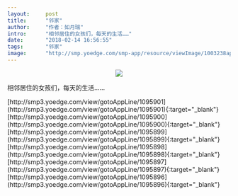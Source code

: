 ```yaml
---
layout:     post
title:      "邻家"
author:     "作者：如月瑞"
intro:      "相邻居住的女孩们，每天的生活……"
date:       "2018-02-14 16:56:55"
tags:       "邻家"
image:      "http://smp.yoedge.com/smp-app/resource/viewImage/1003238appline.png"
---
```

<div style="text-align: center">
<p><img src="http://smp.yoedge.com/smp-app/resource/viewImage/1003238appline.png"/></p>
</div>
<p class="post-meta">
<span>相邻居住的女孩们，每天的生活……</span>
</p>
[http://smp3.yoedge.com/view/gotoAppLine/1095901](http://smp3.yoedge.com/view/gotoAppLine/1095901){:target="_blank"}
[http://smp3.yoedge.com/view/gotoAppLine/1095900](http://smp3.yoedge.com/view/gotoAppLine/1095900){:target="_blank"}
[http://smp3.yoedge.com/view/gotoAppLine/1095899](http://smp3.yoedge.com/view/gotoAppLine/1095899){:target="_blank"}
[http://smp3.yoedge.com/view/gotoAppLine/1095898](http://smp3.yoedge.com/view/gotoAppLine/1095898){:target="_blank"}
[http://smp3.yoedge.com/view/gotoAppLine/1095897](http://smp3.yoedge.com/view/gotoAppLine/1095897){:target="_blank"}
[http://smp3.yoedge.com/view/gotoAppLine/1095896](http://smp3.yoedge.com/view/gotoAppLine/1095896){:target="_blank"}


